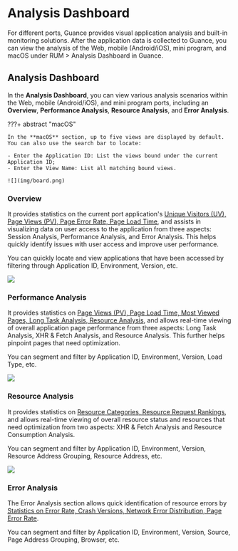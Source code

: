 # Analysis Dashboard


For different ports, Guance provides visual application analysis and built-in monitoring solutions. After the application data is collected to Guance, you can view the analysis of the Web, mobile (Android/iOS), mini program, and macOS under RUM > Analysis Dashboard in Guance.

## Analysis Dashboard

In the **Analysis Dashboard**, you can view various analysis scenarios within the Web, mobile (Android/iOS), and mini program ports, including an **Overview**, **Performance Analysis**, **Resource Analysis**, and **Error Analysis**.

???+ abstract "macOS"

    In the **macOS** section, up to five views are displayed by default. You can also use the search bar to locate:

    - Enter the Application ID: List the views bound under the current Application ID;
    - Enter the View Name: List all matching bound views.

    ![](img/board.png)


### Overview

It provides statistics on the current port application's <u>Unique Visitors (UV), Page Views (PV), Page Error Rate, Page Load Time</u>, and assists in visualizing data on user access to the application from three aspects: Session Analysis, Performance Analysis, and Error Analysis. This helps quickly identify issues with user access and improve user performance.

You can quickly locate and view applications that have been accessed by filtering through Application ID, Environment, Version, etc.

![](img/overview-1.png)

### Performance Analysis

It provides statistics on <u>Page Views (PV), Page Load Time, Most Viewed Pages, Long Task Analysis, Resource Analysis</u>, and allows real-time viewing of overall application page performance from three aspects: Long Task Analysis, XHR & Fetch Analysis, and Resource Analysis. This further helps pinpoint pages that need optimization.

You can segment and filter by Application ID, Environment, Version, Load Type, etc.

![](img/overview-2.png)

### Resource Analysis

It provides statistics on <u>Resource Categories, Resource Request Rankings</u>, and allows real-time viewing of overall resource status and resources that need optimization from two aspects: XHR & Fetch Analysis and Resource Consumption Analysis.

You can segment and filter by Application ID, Environment, Version, Resource Address Grouping, Resource Address, etc.

![](img/overview-3.png)

### Error Analysis

The Error Analysis section allows quick identification of resource errors by <u>Statistics on Error Rate, Crash Versions, Network Error Distribution, Page Error Rate</u>.

You can segment and filter by Application ID, Environment, Version, Source, Page Address Grouping, Browser, etc.